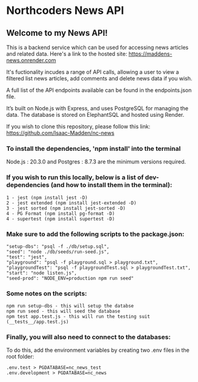 # Northcoders News API

## Welcome to my News API!

This is a backend service which can be used for accessing news articles and related data. 
Here's a link to the hosted site: https://maddens-news.onrender.com

It's fuctionality incudes a range of API calls, allowing a user to view a filtered list news articles, add comments and delete news data if you wish. 

A full list of the API endpoints available can be found in the endpoints.json file.

It’s built on Node.js with Express, and uses PostgreSQL for managing the data.
The database is stored on ElephantSQL and hosted using Render.

If you wish to clone this repository, please follow this link: https://github.com/Isaac-Madden/nc-news

### To install the dependencies, 'npm install' into the terminal

Node.js : 20.3.0 and Postgres : 8.7.3 are the minimum versions required.

### If you wish to run this locally, below is a list of dev-dependencies (and how to install them in the terminal):

    1 - jest (npm install jest -D)
    2 - jest extended (npm install jest-extended -D)
    3 - jest sorted (npm install jest-sorted -D)
    4 - PG Format (npm install pg-format -D)
    4 - supertest (npm install supertest -D)

### Make sure to add the following scripts to the package.json: 

    "setup-dbs": "psql -f ./db/setup.sql",
    "seed": "node ./db/seeds/run-seed.js",
    "test": "jest",
    "playground": "psql -f playground.sql > playground.txt",
    "playgroundTest": "psql -f playgroundTest.sql > playgroundTest.txt",
    "start": "node listen.js",
    "seed-prod": "NODE_ENV=production npm run seed"

### Some notes on the scripts:

    npm run setup-dbs - this will setup the databse 
    npm run seed - this will seed the database 
    npm test app.test.js - this will run the testing suit (__tests__/app.test.js)

### Finally, you will also need to connect to the databases:

To do this, add the environment variables by creating two .env files in the root folder:

    .env.test > PGDATABASE=nc_news_test
    .env.development > PGDATABASE=nc_news